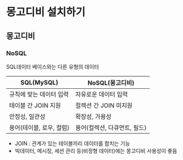 # 몽고디비 설치하기

## 몽고디비

### NoSQL

SQL데이터 베이스와는 다른 유형의 데이터

SQL(MySQL) | NoSQL(몽고디비) |
---------|----------|
 규칙에 맞는 데이터 입력 | 자유로운 데이터 입력 |
 테이블 간 JOIN 지원 | 컬렉션 간 JOIN 미지원 |
 안정성, 일관성 | 확장성, 가용성 |
 용어(테이블, 로우, 컬럼)       |   용어(컬렉션, 다큐먼트, 필드)

- JOIN : 관계가 있는 테이블끼리 데이터를 합치는 기능
- 빅데이터, 메시징, 세션 관리 등(비정형 데이터)에는 몽고디비 사용성이 좋음
